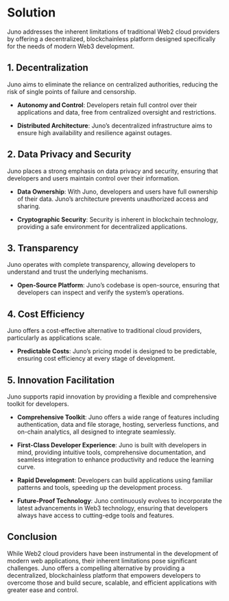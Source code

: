# Solution

Juno addresses the inherent limitations of traditional Web2 cloud providers by offering a decentralized, blockchainless platform designed specifically for the needs of modern Web3 development.

## 1. Decentralization

Juno aims to eliminate the reliance on centralized authorities, reducing the risk of single points of failure and censorship.

- **Autonomy and Control**: Developers retain full control over their applications and data, free from centralized oversight and restrictions.

- **Distributed Architecture**: Juno’s decentralized infrastructure aims to ensure high availability and resilience against outages.

## 2. Data Privacy and Security

Juno places a strong emphasis on data privacy and security, ensuring that developers and users maintain control over their information.

- **Data Ownership**: With Juno, developers and users have full ownership of their data. Juno’s architecture prevents unauthorized access and sharing.

- **Cryptographic Security**: Security is inherent in blockchain technology, providing a safe environment for decentralized applications.

## 3. Transparency

Juno operates with complete transparency, allowing developers to understand and trust the underlying mechanisms.

- **Open-Source Platform**: Juno’s codebase is open-source, ensuring that developers can inspect and verify the system’s operations.

## 4. Cost Efficiency

Juno offers a cost-effective alternative to traditional cloud providers, particularly as applications scale.

- **Predictable Costs**: Juno’s pricing model is designed to be predictable, ensuring cost efficiency at every stage of development.

## 5. Innovation Facilitation

Juno supports rapid innovation by providing a flexible and comprehensive toolkit for developers.

- **Comprehensive Toolkit**: Juno offers a wide range of features including authentication, data and file storage, hosting, serverless functions, and on-chain analytics, all designed to integrate seamlessly.

- **First-Class Developer Experience**: Juno is built with developers in mind, providing intuitive tools, comprehensive documentation, and seamless integration to enhance productivity and reduce the learning curve.

- **Rapid Development**: Developers can build applications using familiar patterns and tools, speeding up the development process.

- **Future-Proof Technology**: Juno continuously evolves to incorporate the latest advancements in Web3 technology, ensuring that developers always have access to cutting-edge tools and features.

## Conclusion

While Web2 cloud providers have been instrumental in the development of modern web applications, their inherent limitations pose significant challenges. Juno offers a compelling alternative by providing a decentralized, blockchainless platform that empowers developers to overcome those and build secure, scalable, and efficient applications with greater ease and control.
